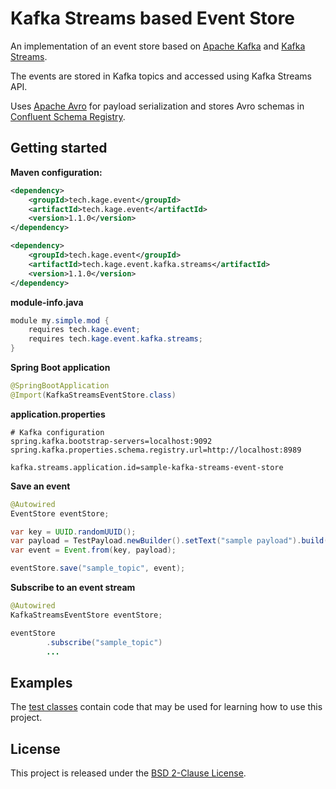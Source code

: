 # Kafka Streams based Event Store

An implementation of an event store based on [Apache Kafka](https://kafka.apache.org/) and [Kafka Streams](https://kafka.apache.org/documentation/streams/).

The events are stored in Kafka topics and accessed using Kafka Streams API.

Uses [Apache Avro](https://avro.apache.org/) for payload serialization and stores Avro schemas in [Confluent Schema Registry](https://github.com/confluentinc/schema-registry).

## Getting started

**Maven configuration:**

```xml
<dependency>
    <groupId>tech.kage.event</groupId>
    <artifactId>tech.kage.event</artifactId>
    <version>1.1.0</version>
</dependency>

<dependency>
    <groupId>tech.kage.event</groupId>
    <artifactId>tech.kage.event.kafka.streams</artifactId>
    <version>1.1.0</version>
</dependency>
```

**module-info.java**

```java
module my.simple.mod {
    requires tech.kage.event;
    requires tech.kage.event.kafka.streams;
}
```

**Spring Boot application**

```java
@SpringBootApplication
@Import(KafkaStreamsEventStore.class)
```

**application.properties**

```properties
# Kafka configuration
spring.kafka.bootstrap-servers=localhost:9092
spring.kafka.properties.schema.registry.url=http://localhost:8989

kafka.streams.application.id=sample-kafka-streams-event-store
```

**Save an event**

```java
@Autowired
EventStore eventStore;

var key = UUID.randomUUID();
var payload = TestPayload.newBuilder().setText("sample payload").build();
var event = Event.from(key, payload);

eventStore.save("sample_topic", event);
```

**Subscribe to an event stream**

```java
@Autowired
KafkaStreamsEventStore eventStore;

eventStore
        .subscribe("sample_topic")
        ...
```

## Examples

The [test classes](src/test/java/tech/kage/event/kafka/streams) contain code that may be used for learning how to use this project.

## License

This project is released under the [BSD 2-Clause License](../LICENSE).
